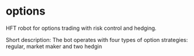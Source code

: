 # options
HFT robot for options trading with risk control and hedging.

Short description:
The bot operates with four types of option strategies: regular, market maker and two hedgin